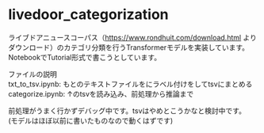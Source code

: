 # livedoor_categorization
ライブドアニュースコーパス（https://www.rondhuit.com/download.html よりダウンロード）のカテゴリ分類を行うTransformerモデルを実装しています。<br/>
NotebookでTutorial形式で書こうとしています。

ファイルの説明<br/>
txt_to_tsv.ipynb: もとのテキストファイルをにラベル付けをしてtsvにまとめる<br/>
categorize.ipynb: ↑のtsvを読み込み、前処理から推論まで

前処理がうまく行かずデバッグ中です。tsvはやめとこうかなと検討中です。<br/>
(モデルはほぼ以前に書いたものなので動くはずです)


